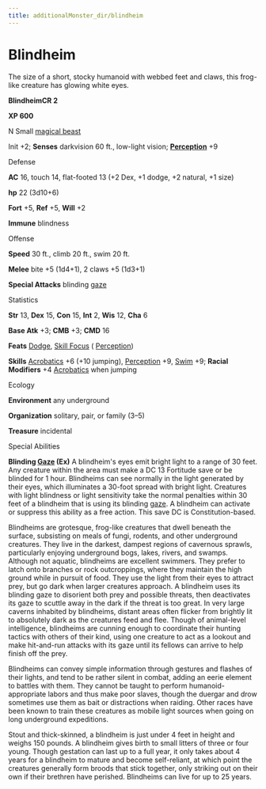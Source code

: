 ```yaml
---
title: additionalMonster_dir/blindheim
---
```

# Blindheim

The size of a short, stocky humanoid with webbed feet and claws, this frog-like creature has glowing white eyes.

**BlindheimCR 2**

**XP 600**

N Small [magical beast](monsters/creatureTypes#_magical-beast)

Init +2; **Senses** darkvision 60 ft., low-light vision; **[Perception](additionalMonster_dir/../skill_dir/perception#_perception)** +9

Defense

**AC** 16, touch 14, flat-footed 13 (+2 Dex, +1 dodge, +2 natural, +1 size)

**hp** 22 (3d10+6)

**Fort** +5, **Ref** +5, **Will** +2

**Immune** blindness

Offense

**Speed** 30 ft., climb 20 ft., swim 20 ft.

**Melee** bite +5 (1d4+1), 2 claws +5 (1d3+1)

**Special Attacks** blinding [gaze](monsters/universalMonsterRules#_gaze)

Statistics

**Str** 13, **Dex** 15, **Con** 15, **Int** 2, **Wis** 12, **Cha** 6

**Base Atk** +3; **CMB** +3; **CMD** 16

**Feats** [Dodge](additionalMonster_dir/../feats#_dodge), [Skill Focus](additionalMonster_dir/../feats#_skill-focus) ( [Perception](additionalMonster_dir/../skill_dir/perception#_perception))

**Skills** [Acrobatics](additionalMonsters/../skill_dir/acrobatics#_acrobatics) +6 (+10 jumping), [Perception](additionalMonsters/../skill_dir/perception#_perception) +9, [Swim](additionalMonsters/../skill_dir/swim#_swim) +9; **Racial Modifiers** +4 [Acrobatics](additionalMonsters/../skill_dir/acrobatics#_acrobatics) when jumping

Ecology

**Environment** any underground

**Organization** solitary, pair, or family (3–5)

**Treasure** incidental

Special Abilities

**Blinding [Gaze](monsters/universalMonsterRules#_gaze) (Ex)** A blindheim's eyes emit bright light to a range of 30 feet. Any creature within the area must make a DC 13 Fortitude save or be blinded for 1 hour. Blindheims can see normally in the light generated by their eyes, which illuminates a 30-foot spread with bright light. Creatures with light blindness or light sensitivity take the normal penalties within 30 feet of a blindheim that is using its blinding [gaze](monster_dir/universalMonsterRules#_gaze). A blindheim can activate or suppress this ability as a free action. This save DC is Constitution-based.

Blindheims are grotesque, frog-like creatures that dwell beneath the surface, subsisting on meals of fungi, rodents, and other underground creatures. They live in the darkest, dampest regions of cavernous sprawls, particularly enjoying underground bogs, lakes, rivers, and swamps. Although not aquatic, blindheims are excellent swimmers. They prefer to latch onto branches or rock outcroppings, where they maintain the high ground while in pursuit of food. They use the light from their eyes to attract prey, but go dark when larger creatures approach. A blindheim uses its blinding gaze to disorient both prey and possible threats, then deactivates its gaze to scuttle away in the dark if the threat is too great. In very large caverns inhabited by blindheims, distant areas often flicker from brightly lit to absolutely dark as the creatures feed and flee. Though of animal-level intelligence, blindheims are cunning enough to coordinate their hunting tactics with others of their kind, using one creature to act as a lookout and make hit-and-run attacks with its gaze until its fellows can arrive to help finish off the prey.

Blindheims can convey simple information through gestures and flashes of their lights, and tend to be rather silent in combat, adding an eerie element to battles with them. They cannot be taught to perform humanoid-appropriate labors and thus make poor slaves, though the duergar and drow sometimes use them as bait or distractions when raiding. Other races have been known to train these creatures as mobile light sources when going on long underground expeditions.

Stout and thick-skinned, a blindheim is just under 4 feet in height and weighs 150 pounds. A blindheim gives birth to small litters of three or four young. Though gestation can last up to a full year, it only takes about 4 years for a blindheim to mature and become self-reliant, at which point the creatures generally form broods that stick together, only striking out on their own if their brethren have perished. Blindheims can live for up to 25 years.

